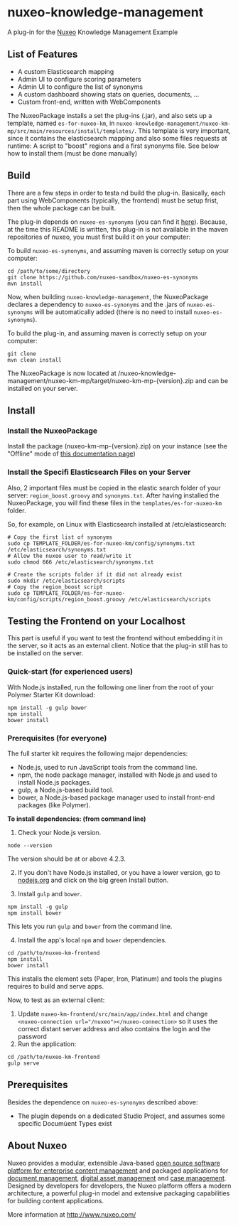 nuxeo-knowledge-management
===========================

A plug-in for the [Nuxeo](http://nuxeo.com) Knowledge Management Example

## List of Features

- A custom Elasticsearch mapping
- Admin UI to configure scoring parameters
- Admin UI to configure the list of synonyms
- A custom dashboard showing stats on queries, documents, ...
- Custom front-end, written with WebComponents

The NuxeoPackage installs a set the plug-ins (.jar), and also sets up a template, named `es-for-nuxeo-km`, in `nuxeo-knowledge-management/nuxeo-km-mp/src/main/resources/install/templates/`. This template is very important, since it contains the elasticsearch mapping and also some files requests at runtime: A script to "boost" regions and a first synonyms file. See below how to install them (must be done manually)

## Build

There are a few steps in order to testa nd build the plug-in. Basically, each part using WebComponents (typically, the frontend) must be setup frist, then the whole package can be built.


The plug-in depends on `nuxeo-es-synonyms` (you can find it [here](https://github.com/nuxeo-sandbox/nuxeo-es-synonyms)). Because, at the time this README is written, this plug-in is not available in the maven repositories of nuxeo, you must first build it on your computer:

To build `nuxeo-es-synonyms`, and assuming maven is correctly setup on your computer:
```
cd /path/to/some/directory
git clone https://github.com/nuxeo-sandbox/nuxeo-es-synonyms
mvn install
```

Now, when building `nuxeo-knowledge-management`, the NuxeoPackage declares a dependency to `nuxeo-es-synonyms` and the .jars of `nuxeo-es-synonyms` will be automatically added (there is no need to install `nuxeo-es-synonyms`).

To build the plug-in, and assuming maven is correctly setup on your computer:

```
git clone 
mvn clean install
```

The NuxeoPackage is now located at /nuxeo-knowledge-management/nuxeo-km-mp/target/nuxeo-km-mp-{version}.zip and can be installed on your server.

## Install

### Install the NuxeoPackage
Install the package (nuxeo-km-mp-{version}.zip) on your instance (see the "Offline" mode of [this documentation page](https://doc.nuxeo.com/x/moFH))

### Install the Specifi Elasticsearch Files on your Server

Also, 2 important files must be copied in the elastic search folder of your server: `region_boost.groovy` and `synonyms.txt`. After having installed the NuxeoPackage, you will find these files in the `templates/es-for-nuxeo-km` folder.

So, for example, on Linux with Elasticsearch installed at /etc/elasticsearch:

```
# Copy the first list of synonyms
sudo cp TEMPLATE_FOLDER/es-for-nuxeo-km/config/synonyms.txt /etc/elasticsearch/synonyms.txt
# Allow the nuxeo user to read/write it
sudo chmod 666 /etc/elasticsearch/synonyms.txt

# Create the scripts folder if it did not already exist
sudo mkdir /etc/elasticsearch/scripts
# Copy the region_boost script
sudo cp TEMPLATE_FOLDER/es-for-nuxeo-km/config/scripts/region_boost.groovy /etc/elasticsearch/scripts
```

## Testing the Frontend on your Localhost

This part is useful if you want to test the frontend without embedding it in the server, so it acts as an external client. Notice that the plug-in still has to be installed on the server.

### Quick-start (for experienced users)

With Node.js installed, run the following one liner from the root of your Polymer Starter Kit download:

```
npm install -g gulp bower 
npm install
bower install
```

### Prerequisites (for everyone)

The full starter kit requires the following major dependencies:

- Node.js, used to run JavaScript tools from the command line.
- npm, the node package manager, installed with Node.js and used to install Node.js packages.
- gulp, a Node.js-based build tool.
- bower, a Node.js-based package manager used to install front-end packages (like Polymer).

**To install dependencies: (from command line)**

1)  Check your Node.js version.

```
node --version
```

The version should be at or above 4.2.3.

2)  If you don't have Node.js installed, or you have a lower version, go to [nodejs.org](https://nodejs.org) and click on the big green Install button.

3)  Install `gulp` and `bower`.

```
npm install -g gulp
npm install bower
```

This lets you run `gulp` and `bower` from the command line.

4)  Install the app's local `npm` and `bower` dependencies.

```
cd /path/to/nuxeo-km-frontend
npm install
bower install
```

This installs the element sets (Paper, Iron, Platinum) and tools the plugins requires to build and serve apps.

Now, to test as an external client:

1. Update `nuxeo-km-frontend/src/main/app/index.html` and change `<nuxeo-connection url="/nuxeo"></nuxeo-connection>` so it uses the correct distant server address and also contains the login and the password
2. Run the application:

  ```
  cd /path/to/nuxeo-km-frontend
  gulp serve
  ```


## Prerequisites
Besides the dependence on `nuxeo-es-synonyms` described above:

* The plugin depends on a dedicated Studio Project, and assumes some specific Documùent Types exist

## About Nuxeo

Nuxeo provides a modular, extensible Java-based [open source software platform for enterprise content management](http://www.nuxeo.com/en/products/ep) and packaged applications for [document management](http://www.nuxeo.com/en/products/document-management), [digital asset management](http://www.nuxeo.com/en/products/dam) and [case management](http://www.nuxeo.com/en/products/case-management). Designed by developers for developers, the Nuxeo platform offers a modern architecture, a powerful plug-in model and extensive packaging capabilities for building content applications.

More information at <http://www.nuxeo.com/>
